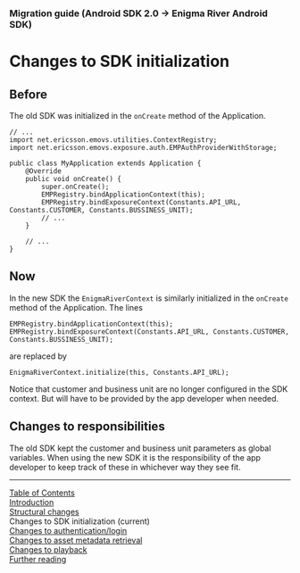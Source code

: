 ### Migration guide (Android SDK 2.0 -> Enigma River Android SDK)
# Changes to SDK initialization
## Before
The old SDK was initialized in the `onCreate` method of the Application.
```
// ...
import net.ericsson.emovs.utilities.ContextRegistry;
import net.ericsson.emovs.exposure.auth.EMPAuthProviderWithStorage;

public class MyApplication extends Application {
    @Override
    public void onCreate() {
        super.onCreate();
        EMPRegistry.bindApplicationContext(this);
        EMPRegistry.bindExposureContext(Constants.API_URL, Constants.CUSTOMER, Constants.BUSSINESS_UNIT);
		// ...
	}

	// ...
}
```

## Now
In the new SDK the `EnigmaRiverContext` is similarly initialized in the `onCreate` method of the Application.
The lines
```
EMPRegistry.bindApplicationContext(this);
EMPRegistry.bindExposureContext(Constants.API_URL, Constants.CUSTOMER, Constants.BUSSINESS_UNIT);
```
are replaced by
```
EnigmaRiverContext.initialize(this, Constants.API_URL);
```

Notice that customer and business unit are no longer configured in the SDK context. But will have to
be provided by the app developer when needed.

## Changes to responsibilities

The old SDK kept the customer and business unit parameters as global variables. When using the new
SDK it is the responsibility of the app developer to keep track of these in whichever way they see
fit.


___
[Table of Contents](../index.md)<br/>
[Introduction](introduction.md)<br/>
[Structural changes](structural_changes.md)<br/>
Changes to SDK initialization (current)<br/>
[Changes to authentication/login](login.md)<br/>
[Changes to asset metadata retrieval](asset_metadata.md)<br/>
[Changes to playback](playback.md)<br/>
[Further reading](further_reading.md)<br/>
